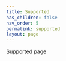 ```yaml
---
title: Supported
has_children: false
nav_order: 5
permalink: supported
layout: page
---
```


Supported page